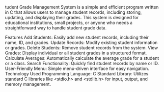 tudent Grade Management System is a simple and efficient program written in C that allows users to manage student records, including storing, updating, and displaying their grades. This system is designed for educational institutions, small projects, or anyone who needs a straightforward way to handle student grade data.

Features
Add Students: Easily add new student records, including their name, ID, and grades.
Update Records: Modify existing student information or grades.
Delete Students: Remove student records from the system.
View Grades: Display individual or all student grades in a structured format.
Calculate Averages: Automatically calculate the average grade for a student or a class.
Search Functionality: Quickly find student records by name or ID.
User-Friendly Menu: Simple menu-driven interface for easy navigation.
Technology Used
Programming Language: C
Standard Library: Utilizes standard C libraries like <stdio.h> and <stdlib.h> for input, output, and memory management.
